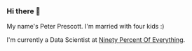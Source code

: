 ### Hi there 👋

My name's Peter Prescott. I'm married with four kids :)

I'm currently a Data Scientist at [Ninety Percent Of Everything](https://www.90poe.io).
